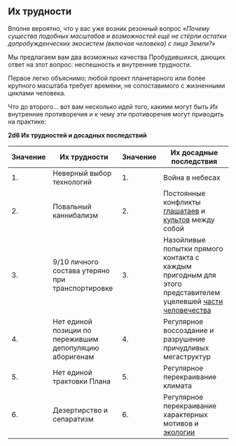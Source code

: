 ## Их трудности

Вполне вероятно, что у вас уже возник резонный вопрос «*Почему существа подобных масштабов и возможностей ещё не стёрли остатки допробужденческих экосистем (включая человека) с лица Земли?*»

Мы предлагаем вам два возможных качества Пробудившихся, дающих ответ на этот вопрос: неспешность и внутренние трудности.

Первое легко объяснимо: любой проект планетарного или более крупного масштаба требует времени, не сопоставимого с жизненными циклами человека.

Что до второго… вот вам несколько идей того, какими могут быть *Их* внутренние противоречия и к чему эти противоречия могут приводить на практике:

**2d6 Их трудностей и досадных последствий**

|Значение|Их трудности|Значение|Их досадные последствия|
| ------------ | ------------ | ------------ | ------------ |
|1.|Неверный выбор технологий|1.|Война в небесах|
|2.|Повальный каннибализм|2.|Постоянные конфликты [глашатаев](awakened_tools.md) и [культов](awakened_tools.md) между собой|
|3.|9/10 личного состава утеряно при транспортировке|3.|Назойливые попытки прямого контакта с каждым пригодным для этого представителем уцелевшей [части человечества](awakened_speech.md)|
|4.|Нет единой позиции по пережившим депопуляцию аборигенам|4.|Регулярное воссоздание и разрушение причудливых мегаструктур|
|5.|Нет единой трактовки Плана|5.|Регулярное перекраивание климата|
|6.|Дезертирство и сепаратизм|6.|Регулярное перекраивание характерных мотивов и [экологии](/environment/environment)|